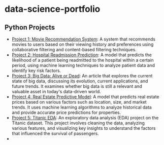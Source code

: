 # data-science-portfolio

## Python Projects

- [Project 1: Movie Recommendation System](./projects/movie-recommendation-system.md): A system that recommends movies to users based on their viewing history and preferences using collaborative filtering and content-based filtering techniques.
- [Project 2: Hospital Readmission Prediction](./projects/hospital-readmission-prediction.md): A model that predicts the likelihood of a patient being readmitted to the hospital within a certain period, using machine learning techniques to analyze patient data and identify key risk factors.
- [Project 3: Big Data: Alive or Dead](./projects/big-data-alive-or-dead.md): An article that explores the current state of big data, discussing its evolution, current applications, and future trends. It examines whether big data is still a relevant and valuable asset in today's data-driven world.
- [Project 4: Real Estate Predictive Model](./projects/real-estate-predictive-model.md): A model that predicts real estate prices based on various factors such as location, size, and market trends. It uses machine learning algorithms to analyze historical data and provide accurate price predictions for properties.
- [Project 5: Titanic EDA](./projects/titanic-eda.md): An exploratory data analysis (EDA) project on the Titanic dataset. This project involves cleaning the data, analyzing various features, and visualizing key insights to understand the factors that influenced the survival of passengers.
-
